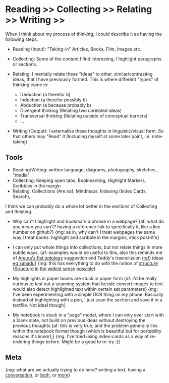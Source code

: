 Reading >> Collecting >> Relating >> Writing >>
===============================================

When I think about my process of thinking, I could describe it as having the following steps.

- Reading (Input): "Taking-in" Articles, Books, Film, Images etc.

- Collecting: Some of the content I find interesting, I highlight paragraphs or sections.

- Relating: I mentally relate these "ideas" to other, similar/contrasting ideas, that I have previously formed. This is where different "types" of thinking come in:
	- Deduction (a therefor b)
	- Induction (a therefor possibly b)
	- Abduction (a because probably b)
	- Divergent thinking (Relating two unrelated ideas)
	- Transversal thinking (Relating outside of conceptual barriers)
	- ...

- Writing (Output): I externalise these thoughts in linguistic/visual form. So that others may "Read" it (Including myself at some later point, i.e. note-taking)

## Tools

- Reading/Writing: written language, diagrams, photography, sketches... "media"
- Collecting: Keeping open tabs, Bookmarking, Highlight Markers, Scribbles in the margin
- Relating: Collections (Are.na), Mindmaps, Indexing (Index Cards, Search),

I think we can probably do a whole lot better in the sections of Collecting and Relating.
- Why can't I highlight and bookmark a phrase in a webpage? 
	{af: what do you mean you can't? having a reference link to specifically it, like a line number on github?}
	{mg: as in, why can't I treat webpages the same way I treat books: highlight and scribble in the margins, stick post-it's}

- I can only put whole things into collections, but not relate things in more subtle ways.
	{af: examples would be useful to this, also this reminds me of [Are.na's flat ontology](https://www.are.na/desmond-wong/flat-ontology-arena) suggestion and Teddy's trasnclusion ([ref](https://en.wikipedia.org/wiki/Transclusion)) ideas [eg xanadu](http://xanadu.com.au/ted/XUsurvey/xuDation.html)}
	{mg: this has everything to do with the notion of [structure](https://en.wikipedia.org/wiki/Structure_(mathematical_logic)) ([Structure](https://www.archdaily.com/610531/frei-otto-and-the-importance-of-experimentation-in-architecture) [in](https://en.wikipedia.org/wiki/List_of_largest_cosmic_structures) [the](https://leanderherzog.ch/higgsboson/) [widest](http://www.jofreeman.com/joreen/tyranny.htm) [sense](https://en.wikipedia.org/wiki/Holarchy) [possible](http://en.bp.ntu.edu.tw/wp-content/uploads/2011/12/06-Alexander-A-city-is-not-a-tree.pdf)).

- My highlights in paper books are stuck in paper form 
	{af: I'd be really curious to test out a scanning system that beside convert images to text would also detect highlighted text within certain set parameters}
	{mg: I've been experimenting with a simple OCR thing on my phone. Basically instead of highlighting with a pen, I just scan the section and save it in a textfile. Not ideal though}

- My notebook is stuck in a "page" model, where I can only ever start with a blank slate, not build on previous ideas without destroying the previous thoughts 
	{af: this is very true, and the problem generally lies within the notebook format though (which is beautiful but for portability reasons it's *linear*);}
	{mg: I've tried using index-cards as a way of re-ordering things before. Might be a good to re-try :)}


## Meta
{mg: what are we actually trying to do here? writing a text, having a [conversation](https://en.wikipedia.org/wiki/Conversation_theory), or [both](https://en.wikipedia.org/wiki/Dialogic), or [more](https://en.wikipedia.org/wiki/A_Thousand_Plateaus)}
